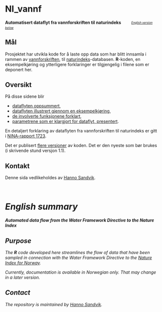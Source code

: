 # NI_vannf
**Automatisert dataflyt fra vannforskriften til naturindeks** &nbsp;&nbsp; <sub> &nbsp;&nbsp; <sup> &nbsp;&nbsp; _[English version below](#english-summary)_ <sup> <sub>

## Mål
Prosjektet har utvikla kode for å laste opp data som har blitt innsamla i rammen av [vannforskriften](https://lovdata.no/dokument/SF/forskrift/2006-12-15-1446), til [naturindeks](https://www.naturindeks.no/)-databasen. 
**R**-koden, en eksempelkjøring og ytterligere forklaringer er tilgjengelig i filene som er deponert her.

## Oversikt
På disse sidene blir

- [dataflyten oppsummert](forklar/dataflyt.md),
- [dataflyten illustrert gjennom en eksempelkjøring](vfNIdemo.md),
- [de involverte funksjonene forklart](forklar/funksjon.md),
- [parametrene som er klargjort for dataflyt, presentert](forklar/param.md).

En detaljert forklaring av dataflyten fra vannforskriften til naturindeks er gitt i [NINA-rapport 1723](http://hdl.handle.net/11250/2631056). 

Det er publisert [flere versjoner](https://github.com/NINAnor/NI_vannf/blob/main/forklar/versjon.md) av koden.
Det er den nyeste som bør brukes (i skrivende stund versjon 1.1).

## Kontakt
Denne sida vedlikeholdes av [Hanno Sandvik](mailto:hanno.sandvik@nina.no).

&nbsp;

# _English summary_
_**Automated data flow from the Water Framework Directive to the Nature Index**_

## _Purpose_
_The **R** code developed here streamlines the flow of data that have been sampled in connection with the Water Framework Directive to the [Nature Index for Norway](https://www.naturindeks.no/)._

_Currently, documentation is available in Norwegian only.
That may change in a later version._

## _Contact_
_The repository is maintained by [Hanno Sandvik](mailto:hanno.sandvik@nina.no)._


